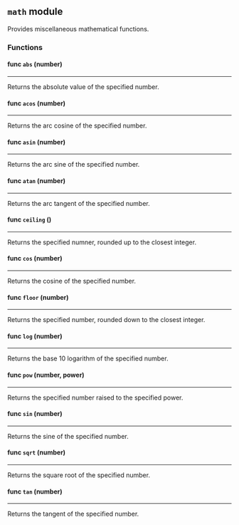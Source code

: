 ## ```math``` module

Provides miscellaneous mathematical functions.
### Functions

#### func ```abs``` (number)
___
Returns the absolute value of the specified number.
#### func ```acos``` (number)
___
Returns the arc cosine of the specified number.
#### func ```asin``` (number)
___
Returns the arc sine of the specified number.
#### func ```atan``` (number)
___
Returns the arc tangent of the specified number.
#### func ```ceiling``` ()
___
Returns the specified numner, rounded up to the closest integer.
#### func ```cos``` (number)
___
Returns the cosine of the specified number.
#### func ```floor``` (number)
___
Returns the specified number, rounded down to the closest integer.
#### func ```log``` (number)
___
Returns the base 10 logarithm of the specified number.
#### func ```pow``` (number, power)
___
Returns the specified number raised to the specified power.
#### func ```sin``` (number)
___
Returns the sine of the specified number.
#### func ```sqrt``` (number)
___
Returns the square root of the specified number.
#### func ```tan``` (number)
___
Returns the tangent of the specified number.


